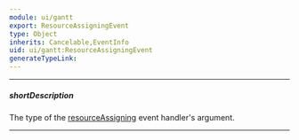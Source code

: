 ```yaml
---
module: ui/gantt
export: ResourceAssigningEvent
type: Object
inherits: Cancelable,EventInfo
uid: ui/gantt:ResourceAssigningEvent
generateTypeLink: 
---
```

---
##### shortDescription
The type of the [resourceAssigning]({basewidgetpath}/Events/#resourceAssigning) event handler's argument.

---
<!-- Description goes here -->